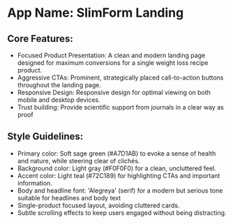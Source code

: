 # **App Name**: SlimForm Landing

## Core Features:

- Focused Product Presentation: A clean and modern landing page designed for maximum conversions for a single weight loss recipe product.
- Aggressive CTAs: Prominent, strategically placed call-to-action buttons throughout the landing page.
- Responsive Design: Responsive design for optimal viewing on both mobile and desktop devices.
- Trust building: Provide scientific support from journals in a clear way as proof

## Style Guidelines:

- Primary color: Soft sage green (#A7D1AB) to evoke a sense of health and nature, while steering clear of clichés.
- Background color: Light gray (#F0F0F0) for a clean, uncluttered feel.
- Accent color: Light teal (#72C189) for highlighting CTAs and important information.
- Body and headline font: 'Alegreya' (serif) for a modern but serious tone suitable for headlines and body text
- Single-product focused layout, avoiding cluttered cards.
- Subtle scrolling effects to keep users engaged without being distracting.